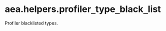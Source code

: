 <a id="aea.helpers.profiler_type_black_list"></a>

# aea.helpers.profiler`_`type`_`black`_`list

Profiler blacklisted types.

